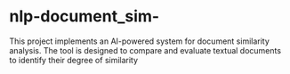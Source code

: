 # nlp-document_sim-
This project implements an AI-powered system for document similarity analysis. The tool is designed to compare and evaluate textual documents to identify their degree of similarity
